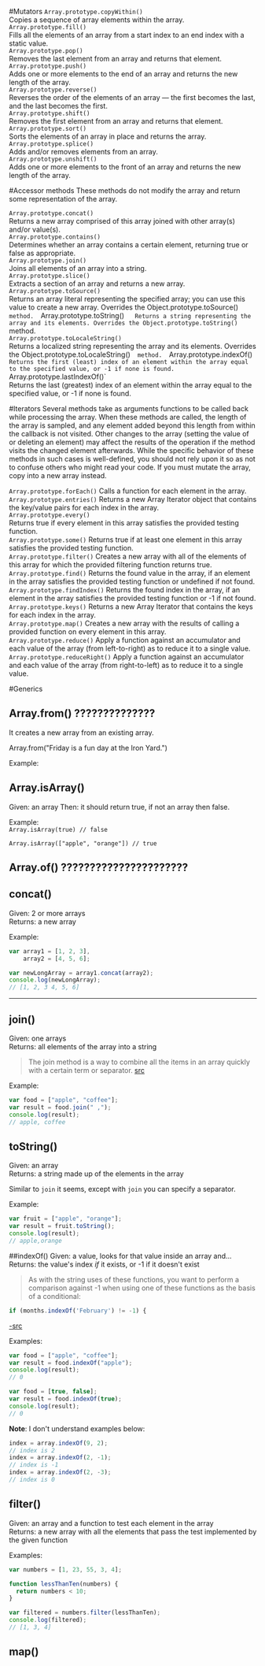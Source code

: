 #Mutators
`Array.prototype.copyWithin()`  
Copies a sequence of array elements within the array.  
`Array.prototype.fill()`  
Fills all the elements of an array from a start index to an end index with a static value.  
`Array.prototype.pop()`  
Removes the last element from an array and returns that element.  
`Array.prototype.push()`  
Adds one or more elements to the end of an array and returns the new length of the array.  
`Array.prototype.reverse()`  
Reverses the order of the elements of an array — the first becomes the last, and the last becomes the first.  
`Array.prototype.shift()`  
Removes the first element from an array and returns that element.  
`Array.prototype.sort()`  
Sorts the elements of an array in place and returns the array.  
`Array.prototype.splice()`  
Adds and/or removes elements from an array.  
`Array.prototype.unshift()`  
Adds one or more elements to the front of an array and returns the new length of the array.  

#Accessor methods
These methods do not modify the array and return some representation of the array.

`Array.prototype.concat()`  
Returns a new array comprised of this array joined with other array(s) and/or value(s).  
`Array.prototype.contains()`  
Determines whether an array contains a certain element, returning true or false as appropriate.  
`Array.prototype.join()`  
Joins all elements of an array into a string.  
`Array.prototype.slice()`  
Extracts a section of an array and returns a new array.  
`Array.prototype.toSource()`  
Returns an array literal representing the specified array; you can use this value to create a new array. Overrides the Object.prototype.toSource()`   method.  
`Array.prototype.toString()`  
Returns a string representing the array and its elements. Overrides the Object.prototype.toString()`   method.  
`Array.prototype.toLocaleString()`  
Returns a localized string representing the array and its elements. Overrides the Object.prototype.toLocaleString()`   method.  
`Array.prototype.indexOf()`  
Returns the first (least) index of an element within the array equal to the specified value, or -1 if none is found.  
`Array.prototype.lastIndexOf()`  
Returns the last (greatest) index of an element within the array equal to the specified value, or -1 if none is found.  

#Iterators
Several methods take as arguments functions to be called back while processing the array. When these methods are called, the length of the array is sampled, and any element added beyond this length from within the callback is not visited. Other changes to the array (setting the value of or deleting an element) may affect the results of the operation if the method visits the changed element afterwards. While the specific behavior of these methods in such cases is well-defined, you should not rely upon it so as not to confuse others who might read your code. If you must mutate the array, copy into a new array instead.  

`Array.prototype.forEach()`
Calls a function for each element in the array.
`Array.prototype.entries()`
Returns a new Array Iterator object that contains the key/value pairs for each index in the array.  
`Array.prototype.every()`  
Returns true if every element in this array satisfies the provided testing function.  
`Array.prototype.some()`
Returns true if at least one element in this array satisfies the provided testing function.  
`Array.prototype.filter()`
Creates a new array with all of the elements of this array for which the provided filtering function returns true.  
`Array.prototype.find()`
Returns the found value in the array, if an element in the array satisfies the provided testing function or undefined if not found.  
`Array.prototype.findIndex()`
Returns the found index in the array, if an element in the array satisfies the provided testing function or -1 if not found.  
`Array.prototype.keys()`
Returns a new Array Iterator that contains the keys for each index in the array.  
`Array.prototype.map()`
Creates a new array with the results of calling a provided function on every element in this array.  
`Array.prototype.reduce()`
Apply a function against an accumulator and each value of the array (from left-to-right) as to reduce it to a single value.  
`Array.prototype.reduceRight()`
Apply a function against an accumulator and each value of the array (from right-to-left) as to reduce it to a single value.  


#Generics

## Array.from()   ??????????????
It creates a new array from an existing array.

Array.from("Friday is a fun day at the Iron Yard.")

Example:



## Array.isArray()  
Given: an array
Then: it should return true, if not an array then false.



Example:  
`Array.isArray(true) // false`

`Array.isArray(["apple", "orange"]) // true`



## Array.of() ??????????????????????



## concat()
Given: 2 or more arrays  
Returns: a new array  

Example:
```javascript
var array1 = [1, 2, 3],
    array2 = [4, 5, 6];

var newLongArray = array1.concat(array2);
console.log(newLongArray);
// [1, 2, 3 4, 5, 6]
```
---

## join()
Given: one arrays  
Returns: all elements of the array into a string  

> The join method is a way to combine all the items in an array quickly with a certain term or separator. [src](http://my.safaribooksonline.com/book/programming/javascript/9780133016321/5dot-storing-data-in-javascript/ch05lev1sec2)

Example:
```javascript
var food = ["apple", "coffee"];
var result = food.join(" ,");
console.log(result);
// apple, coffee
```


## toString()
Given: an array  
Returns: a string made up of the elements in the array  

Similar to `join` it seems, except with `join` you can specify a separator.

Example:
```javascript
var fruit = ["apple", "orange"];
var result = fruit.toString();
console.log(result);
// apple,orange
```


##indexOf()
Given: a value, looks for that value inside an array and...  
Returns: the value's index *if* it exists, or -1 if it doesn't exist

> As with the string uses of these functions, you want to perform a comparison against -1 when using one of these functions as the basis of a conditional:
```javascript
if (months.indexOf('February') != -1) {
  ```
  [-src](http://my.safaribooksonline.com/book/programming/javascript/9780132905848/6dot-complex-variable-types/ch06lev1sec2)


Examples:
```javascript
var food = ["apple", "coffee"];
var result = food.indexOf("apple");
console.log(result);
// 0
```

```javascript
var food = [true, false];
var result = food.indexOf(true);
console.log(result);
// 0
```

**Note**: I don't understand examples below:  
```javascript
index = array.indexOf(9, 2);
// index is 2
index = array.indexOf(2, -1);
// index is -1
index = array.indexOf(2, -3);
// index is 0
```

## filter()

Given: an array and a function to test each element in the array  
Returns: a new array with all the elements that pass the test implemented by the given function

Examples:
```javascript
var numbers = [1, 23, 55, 3, 4];

function lessThanTen(numbers) {
  return numbers < 10;
}

var filtered = numbers.filter(lessThanTen);
console.log(filtered);
// [1, 3, 4]
```

## map()
